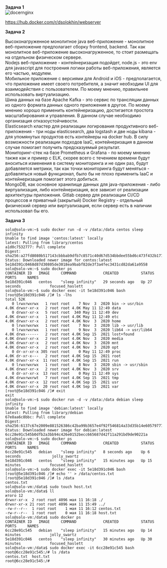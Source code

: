 **Задача 1**  
![docernginx](https://user-images.githubusercontent.com/26553608/167848959-491de486-f451-474b-81b3-c116ab60298b.JPG)

https://hub.docker.com/r/dsolokhin/webserver  

**Задача 2**  

Высоконагруженное монолитное java веб-приложение - монолитное веб-приложение предполагает сборку frontend, backend. Так как монолитное веб-приложение высоконагруженное, то стоит размещать на отдельном физическом сервере.    
Nodejs веб-приложение - контейнеризация подойдет, node.js - это env для javascript для построения логики работы веб-приложения, является его частью, модулем.    
Мобильное приложение c версиями для Android и iOS - предполагается, что приложение имеет своего потребителя, а значит необходим UI для взаимодействия с пользователем. По моему мнению, правильнее использовать виртуализацию.  
Шина данных на базе Apache Kafka - это сервис по трансляции данных из одного формата данных одного приложения в другое. По моему мнению хорошо применить контейнеризацию,  достигается простота масштабирования и управления. В данном случае необходимо организация отказоустойчивости.    
Elasticsearch кластер для реализации логирования продуктивного веб-приложения - три ноды elasticsearch, два logstash и две ноды kibana - для упомянутых продуктов есть контейнеры на docker hub. В силу возможности реализации подходов IaaC, контейнеризация в данном случае помогает получить предсказуемый результат.  
Мониторинг-стек на базе Prometheus и Grafana - по моему мнению также как и пример с ELK, скорее всего с течением времени будут вноситься изменения в систему мониторинга и не один раз, будут добавляется метрики, так как точки мониторинга будут меняться - добавляться новый функционал, было бы не плохо применить IaaC и контейнеризация помогает этого добиться.    
MongoDB, как основное хранилище данных для java-приложения - либо виртуализация, либо контейнеризация, все зависит от реализации архитектуры приложения.
Gitlab сервер для реализации CI/CD процессов и приватный (закрытый) Docker Registry - отдельный физический сервер или виртуализация, если сервер есть в наличии использовал бы его.   

**Задача 3**  

```
solo@solo-vm:~$ sudo docker run -d -v /data:/data centos sleep infinity
Unable to find image 'centos:latest' locally
latest: Pulling from library/centos
a1d0c7532777: Pull complete 
Digest: sha256:a27fd8080b517143cbbbab9dfb7c8571c40d67d534bbdee55bd6c473f432b177
Status: Downloaded newer image for centos:latest
5e18d391c0468d87d30805de3018ea9babf82de3f3a4fec3431cd82da61a9558
solo@solo-vm:~$ sudo docker ps
CONTAINER ID   IMAGE     COMMAND            CREATED          STATUS          PORTS     NAMES
5e18d391c046   centos    "sleep infinity"   29 seconds ago   Up 27 seconds             focused_haslett
solo@solo-vm:~$ sudo docker exec -it 5e18d391c046 bash
[root@5e18d391c046 /]# ls -lhs
total 52K
   0 lrwxrwxrwx   1 root root    7 Nov  3  2020 bin -> usr/bin
4.0K drwxr-xr-x   2 root root 4.0K May 11 12:49 data
   0 drwxr-xr-x   5 root root  340 May 11 12:49 dev
4.0K drwxr-xr-x   1 root root 4.0K May 11 12:49 etc
4.0K drwxr-xr-x   2 root root 4.0K Nov  3  2020 home
   0 lrwxrwxrwx   1 root root    7 Nov  3  2020 lib -> usr/lib
   0 lrwxrwxrwx   1 root root    9 Nov  3  2020 lib64 -> usr/lib64
4.0K drwx------   2 root root 4.0K Sep 15  2021 lost+found
4.0K drwxr-xr-x   2 root root 4.0K Nov  3  2020 media
4.0K drwxr-xr-x   2 root root 4.0K Nov  3  2020 mnt
4.0K drwxr-xr-x   2 root root 4.0K Nov  3  2020 opt
   0 dr-xr-xr-x 305 root root    0 May 11 12:49 proc
4.0K dr-xr-x---   2 root root 4.0K Sep 15  2021 root
4.0K drwxr-xr-x  11 root root 4.0K Sep 15  2021 run
   0 lrwxrwxrwx   1 root root    8 Nov  3  2020 sbin -> usr/sbin
4.0K drwxr-xr-x   2 root root 4.0K Nov  3  2020 srv
   0 dr-xr-xr-x  13 root root    0 May 11 12:49 sys
4.0K drwxrwxrwt   7 root root 4.0K Sep 15  2021 tmp
4.0K drwxr-xr-x  12 root root 4.0K Sep 15  2021 usr
4.0K drwxr-xr-x  20 root root 4.0K Sep 15  2021 var
[root@5e18d391c046 /]# exit
exit
solo@solo-vm:~$ sudo docker run -d -v /data:/data debian sleep infinity
Unable to find image 'debian:latest' locally
latest: Pulling from library/debian
67e8aa6c8bbc: Pull complete 
Digest: sha256:6137c67e2009e881526386c42ba99b3657e4f92f546814a33d35b14e60579777
Status: Downloaded newer image for debian:latest
6cc28e91c545b0dfb2a3bb94c426e0152becc665687d42f11a291bd9de90221a
solo@solo-vm:~$ sudo docker ps
CONTAINER ID   IMAGE     COMMAND            CREATED          STATUS          PORTS     NAMES
6cc28e91c545   debian    "sleep infinity"   8 seconds ago    Up 6 seconds              jolly_swartz
5e18d391c046   centos    "sleep infinity"   15 minutes ago   Up 15 minutes             focused_haslett
solo@solo-vm:~$ sudo docker exec -it 5e18d391c046 bash
[root@5e18d391c046 /]# echo '' > /data/centos.txt
[root@5e18d391c046 /]# ls /data
centos.txt
solo@solo-vm:/data$ sudo touch host.txt
solo@solo-vm:/data$ ll
итого 12
drwxr-xr-x  2 root root 4096 мая 11 16:18 ./
drwxr-xr-x 21 root root 4096 мая 11 15:49 ../
-rw-r--r--  1 root root    1 мая 11 16:12 centos.txt
-rw-r--r--  1 root root    0 мая 11 16:18 host.txt
solo@solo-vm:/data$ sudo docker ps
CONTAINER ID   IMAGE     COMMAND            CREATED          STATUS          PORTS     NAMES
6cc28e91c545   debian    "sleep infinity"   15 minutes ago   Up 14 minutes             jolly_swartz
5e18d391c046   centos    "sleep infinity"   30 minutes ago   Up 30 minutes             focused_haslett
solo@solo-vm:/data$ sudo docker exec -it 6cc28e91c545 bash
root@6cc28e91c545:/# ls /data
centos.txt  host.txt
root@6cc28e91c545:/# 
```
